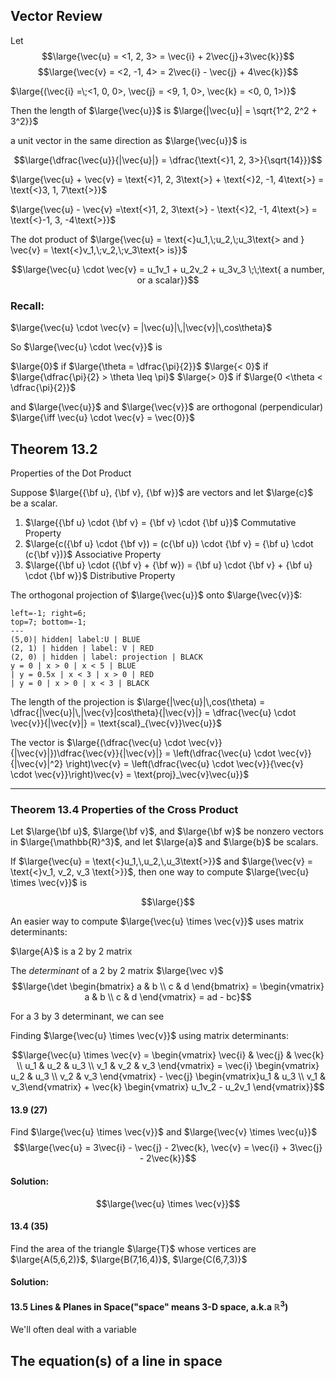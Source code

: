## Vector Review

Let $$\large{\vec{u} = <1, 2, 3> = \vec{i} + 2\vec{j}+3\vec{k}}$$
$$\large{\vec{v} = <2, -1, 4> = 2\vec{i} - \vec{j} + 4\vec{k}}$$

$\large{(\vec{i} =\;<1, 0, 0>, \vec{j} = <9, 1, 0>, \vec{k} = <0, 0, 1>)}$

Then the length of $\large{\vec{u}}$ is $\large{|\vec{u}| = \sqrt{1^2, 2^2 + 3^2}}$

a unit vector in the same direction as $\large{\vec{u}}$ is

$$\large{\dfrac{\vec{u}}{|\vec{u}|} = \dfrac{\text{<}1, 2, 3>}{\sqrt{14}}}$$

$\large{\vec{u} + \vec{v} = \text{<}1, 2, 3\text{>} + \text{<}2, -1, 4\text{>} = \text{<}3, 1, 7\text{>}}$

$\large{\vec{u} - \vec{v} =\text{<}1, 2, 3\text{>} - \text{<}2, -1, 4\text{>} = \text{<}-1, 3, -4\text{>}}$

The dot product of $\large{\vec{u} = \text{<}u_1,\;u_2,\;u_3\text{> and } \vec{v} = \text{<}v_1,\;v_2,\;v_3\text{> is}}$

$$\large{\vec{u} \cdot \vec{v} = u_1v_1 + u_2v_2 + u_3v_3 \;\;\text{ a number, or a scalar}}$$

### Recall:

$\large{\vec{u} \cdot \vec{v} = |\vec{u}|\,|\vec{v}|\,cos\theta}$

So $\large{\vec{u} \cdot \vec{v}}$ is

$\large{0}$ if $\large{\theta = \dfrac{\pi}{2}}$
$\large{< 0}$ if $\large{\dfrac{\pi}{2} > \theta \leq \pi}$
$\large{> 0}$ if $\large{0 <\theta < \dfrac{\pi}{2}}$

and $\large{\vec{u}}$ and $\large{\vec{v}}$ are orthogonal (perpendicular) $\large{\iff \vec{u} \cdot \vec{v} = \vec{0}}$

## Theorem 13.2

Properties of the Dot Product

Suppose $\large{{\bf u}, {\bf v}, {\bf w}}$ are vectors and let $\large{c}$ be a scalar.
1. $\large{{\bf u} \cdot {\bf v} = {\bf v} \cdot {\bf u}}$ Commutative Property
2. $\large{c({\bf u} \cdot {\bf v}) = (c{\bf u}) \cdot {\bf v} = {\bf u} \cdot (c{\bf v})}$ Associative Property
3. $\large{{\bf u} \cdot ({\bf v} + {\bf w}) = {\bf u} \cdot {\bf v} + {\bf u} \cdot {\bf w}}$ Distributive Property

The orthogonal projection of $\large{\vec{u}}$ onto $\large{\vec{v}}$:

```desmos-graph
left=-1; right=6;
top=7; bottom=-1;
---
(5,0)| hidden| label:U | BLUE
(2, 1) | hidden | label: V | RED
(2, 0) | hidden | label: projection | BLACK
y = 0 | x > 0 | x < 5 | BLUE
| y = 0.5x | x < 3 | x > 0 | RED
| y = 0 | x > 0 | x < 3 | BLACK
```

The length of the projection is $\large{|\vec{u}|\,cos(\theta) = \dfrac{|\vec{u}|\,|\vec{v}|cos\theta}{|\vec{v}|} = \dfrac{\vec{u} \cdot \vec{v}}{|\vec{v}|} = \text{scal}_{\vec{v}}\vec{u}}$

The vector is $\large{(\dfrac{\vec{u} \cdot \vec{v}}{|\vec{v}|})\dfrac{\vec{v}}{|\vec{v}|} = \left(\dfrac{\vec{u} \cdot \vec{v}}{|\vec{v}|^2} \right)\vec{v} = \left(\dfrac{\vec{u} \cdot \vec{v}}{\vec{v} \cdot \vec{v}}\right)\vec{v} = \text{proj}_\vec{v}\vec{u}}$

___

### Theorem 13.4 Properties of the Cross Product

Let $\large{\bf u}$, $\large{\bf v}$, and $\large{\bf w}$ be nonzero vectors in $\large{\mathbb{R}^3}$, and let $\large{a}$ and $\large{b}$ be scalars.

If $\large{\vec{u} = \text{<}u_1,\,u_2,\,u_3\text{>}}$ and $\large{\vec{v} = \text{<}v_1, v_2, v_3 \text{>}}$, then one way to compute $\large{\vec{u} \times \vec{v}}$ is

$$\large{}$$


An easier way to compute $\large{\vec{u} \times \vec{v}}$ uses matrix determinants:

$\large{A}$ is a 2 by 2 matrix

The *determinant* of a 2 by 2 matrix $\large{\vec v}$
$$\large{\det \begin{bmatrix} a & b \\ c & d \end{bmatrix} = \begin{vmatrix} a & b \\ c & d \end{vmatrix} = ad - bc}$$

For a 3 by 3 determinant, we can see 

Finding $\large{\vec{u} \times \vec{v}}$ using matrix determinants:

$$\large{\vec{u} \times \vec{v} = \begin{vmatrix} \vec{i} & \vec{j} & \vec{k} \\ u_1 & u_2 & u_3 \\ v_1 & v_2 & v_3 \end{vmatrix} = \vec{i} \begin{vmatrix} u_2 & u_3 \\ v_2 & v_3 \end{vmatrix} - \vec{j} \begin{vmatrix}u_1 & u_3 \\ v_1 & v_3\end{vmatrix} + \vec{k} \begin{vmatrix} u_1v_2 - u_2v_1 \end{vmatrix}}$$

#### 13.9 (27)

Find $\large{\vec{u} \times \vec{v}}$ and $\large{\vec{v} \times \vec{u}}$
$$\large{\vec{u} = 3\vec{i} - \vec{j} - 2\vec{k}, \vec{v} = \vec{i} + 3\vec{j} - 2\vec{k}}$$

#### Solution:

$$\large{\vec{u} \times \vec{v}}$$

#### 13.4 (35)

Find the area of the triangle $\large{T}$ whose vertices are $\large{A(5,6,2)}$, $\large{B(7,16,4)}$, $\large{C(6,7,3)}$

#### Solution:

#### 13.5 Lines & Planes in Space("space" means 3-D space, a.k.a $\mathbb{R}^3$)

We'll often deal with a variable 

## The equation(s) of a line in space


